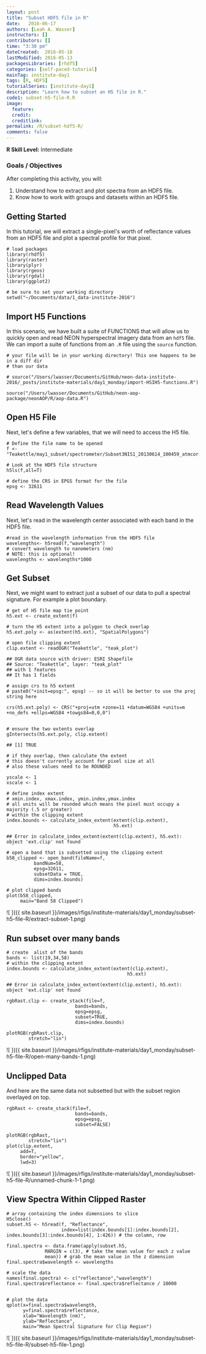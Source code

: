 ```yaml
---
layout: post
title: "Subset HDF5 file in R"
date:   2016-06-17
authors: [Leah A. Wasser]
instructors: []
contributors: []
time: "3:30 pm"
dateCreated:  2016-05-10
lastModified: 2016-05-13
packagesLibraries: [rhdf5]
categories: [self-paced-tutorial]
mainTag: institute-day1
tags: [R, HDF5]
tutorialSeries: [institute-day1]
description: "Learn how to subset an H5 file in R."
code1: subset-h5-file-R.R
image:
  feature: 
  credit: 
  creditlink:
permalink: /R/subset-hdf5-R/
comments: false
---
```



<div id="objectives">
<strong>R Skill Level:</strong> Intermediate

<h3>Goals / Objectives</h3>
After completing this activity, you will:
<ol>
<li>Understand how to extract and plot spectra from an HDF5 file.</li>
<li>Know how to work with groups and datasets within an HDF5 file.</li>
</ol>

</div> 

## Getting Started

In this tutorial, we will extract a single-pixel's worth of reflectance values 
from an HDF5 file and plot a spectral profile for that pixel.


    # load packages
    library(rhdf5)
    library(raster)
    library(plyr)
    library(rgeos)
    library(rgdal)
    library(ggplot2)
    
    # be sure to set your working directory
    setwd("~/Documents/data/1_data-institute-2016")

## Import H5 Functions

In this scenario, we have built a suite of FUNCTIONS that will allow us to quickly
open and read NEON hyperspectral imagery data from an `hdf5` file. We can import
a suite of functions from an `.R` file using the `source` function. 


    # your file will be in your working directory! This one happens to be in a diff dir
    # than our data
    
    # source("/Users/lwasser/Documents/GitHub/neon-data-institute-2016/_posts/institute-materials/day1_monday/import-HSIH5-functions.R")
    
    source("/Users/lwasser/Documents/GitHub/neon-aop-package/neonAOP/R/aop-data.R")

## Open H5 File

Next, let's define a few variables, that we will need to access the H5 file.


    # Define the file name to be opened
    f <- "Teakettle/may1_subset/spectrometer/Subset3NIS1_20130614_100459_atmcor.h5"
    
    # Look at the HDF5 file structure 
    h5ls(f,all=T) 
    
    # define the CRS in EPGS format for the file
    epsg <- 32611

## Read Wavelength Values

Next, let's read in the wavelength center associated with each band in the HDF5 
file. 



    #read in the wavelength information from the HDF5 file
    wavelengths<- h5read(f,"wavelength")
    # convert wavelength to nanometers (nm)
    # NOTE: this is optional!
    wavelengths <- wavelengths*1000


## Get Subset
Next, we might want to extract just a subset of our data to pull a spectral
signature. For example a plot boundary.


    # get of H5 file map tie point
    h5.ext <- create_extent(f)
    
    # turn the H5 extent into a polygon to check overlap
    h5.ext.poly <- as(extent(h5.ext), "SpatialPolygons")
    
    # open file clipping extent
    clip.extent <- readOGR("Teakettle", "teak_plot")

    ## OGR data source with driver: ESRI Shapefile 
    ## Source: "Teakettle", layer: "teak_plot"
    ## with 1 features
    ## It has 1 fields

    # assign crs to h5 extent
    # paste0("+init=epsg:", epsg) -- so it will be better to use the proj string here
    
    crs(h5.ext.poly) <- CRS("+proj=utm +zone=11 +datum=WGS84 +units=m +no_defs +ellps=WGS84 +towgs84=0,0,0")
      
    
    # ensure the two extents overlap
    gIntersects(h5.ext.poly, clip.extent)

    ## [1] TRUE

    # if they overlap, then calculate the extent
    # this doesn't currently account for pixel size at all
    # also these values need to be ROUNDED
    
    yscale <- 1
    xscale <- 1
    
    # define index extent
    # xmin.index, xmax.index, ymin.index,ymax.index
    # all units will be rounded which means the pixel must occupy a majority (.5 or greater) 
    # within the clipping extent
    index.bounds <- calculate_index_extent(extent(clip.extent), 
                                           h5.ext)

    ## Error in calculate_index_extent(extent(clip.extent), h5.ext): object 'ext.clip' not found

    # open a band that is subsetted using the clipping extent
    b58_clipped <- open_band(fileName=f,
              bandNum=58,
              epsg=32611,
              subsetData = TRUE,
              dims=index.bounds)
    
    # plot clipped bands
    plot(b58_clipped,
         main="Band 58 Clipped")

![ ]({{ site.baseurl }}/images/rfigs/institute-materials/day1_monday/subset-h5-file-R/extract-subset-1.png)

## Run subset over many bands


    # create  alist of the bands
    bands <- list(19,34,58)
    # within the clipping extent
    index.bounds <- calculate_index_extent(extent(clip.extent), 
                                                h5.ext)

    ## Error in calculate_index_extent(extent(clip.extent), h5.ext): object 'ext.clip' not found

    rgbRast.clip <- create_stack(file=f,
                             bands=bands,
                             epsg=epsg,
                             subset=TRUE,
                             dims=index.bounds)
    
    plotRGB(rgbRast.clip,
            stretch="lin")

![ ]({{ site.baseurl }}/images/rfigs/institute-materials/day1_monday/subset-h5-file-R/open-many-bands-1.png)

## Unclipped Data
And here are the same data not subsetted but with the subset region overlayed
on top.


    rgbRast <- create_stack(file=f,
                             bands=bands,
                             epsg=epsg,
                             subset=FALSE)
    
    plotRGB(rgbRast,
            stretch="lin")
    plot(clip.extent, 
         add=T,
         border="yellow",
         lwd=3)

![ ]({{ site.baseurl }}/images/rfigs/institute-materials/day1_monday/subset-h5-file-R/unnamed-chunk-1-1.png)

## View Spectra Within Clipped Raster


    # array containing the index dimensions to slice
    H5close()
    subset.h5 <- h5read(f, "Reflectance",
                        index=list(index.bounds[1]:index.bounds[2], index.bounds[3]:index.bounds[4], 1:426)) # the column, row 
    
    final.spectra <- data.frame(apply(subset.h5,
                  MARGIN = c(3), # take the mean value for each z value 
                  mean)) # grab the mean value in the z dimension
    final.spectra$wavelength <- wavelengths
    
    # scale the data
    names(final.spectra) <- c("reflectance","wavelength")
    final.spectra$reflectance <- final.spectra$reflectance / 10000
    
    
    # plot the data
    qplot(x=final.spectra$wavelength,
          y=final.spectra$reflectance,
          xlab="Wavelength (nm)",
          ylab="Reflectance",
          main="Mean Spectral Signature for Clip Region")

![ ]({{ site.baseurl }}/images/rfigs/institute-materials/day1_monday/subset-h5-file-R/subset-h5-file-1.png)



